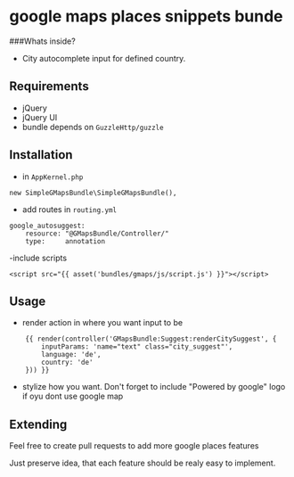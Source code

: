 google maps places snippets bunde
=============

###Whats inside?

- City autocomplete input for defined country.

## Requirements

- jQuery
- jQuery UI
- bundle depends on `GuzzleHttp/guzzle`

## Installation

- in `AppKernel.php`
```
new SimpleGMapsBundle\SimpleGMapsBundle(),
```
- add routes in `routing.yml`
```
google_autosuggest:
    resource: "@GMapsBundle/Controller/"
    type:     annotation
```
-include scripts
```
<script src="{{ asset('bundles/gmaps/js/script.js') }}"></script>
```
## Usage

- render action in where you want input to be
```
    {{ render(controller('GMapsBundle:Suggest:renderCitySuggest', {
        inputParams: 'name="text" class="city_suggest"',
        language: 'de',
        country: 'de'
    })) }}
```
- stylize how you want. Don't forget to include "Powered by google" logo if oyu dont use google map

## Extending

Feel free to create pull requests to add more google places features

Just preserve idea, that each feature should be realy easy to implement.